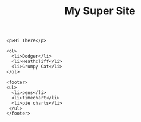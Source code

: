 <!DOCTYPE html>
<html land="en">
  <head>
    <meta Charset="utf-8">
    <title>My Better Site</title>
  </head>

  <body>
    <header>
    <h1>My Super Site</h1>
    </header>

    <p>Hi There</p>

    <ol>
      <li>Dodger</li>
      <li>Heathcliff</li>
      <li>Grumpy Cat</li>
    </ol>

    <footer>
    <ul>
      <li>pens</li>
      <li>timechart</li>
      <li>pie charts</li>
     </ul>
    </footer>

  </body>

</html>

